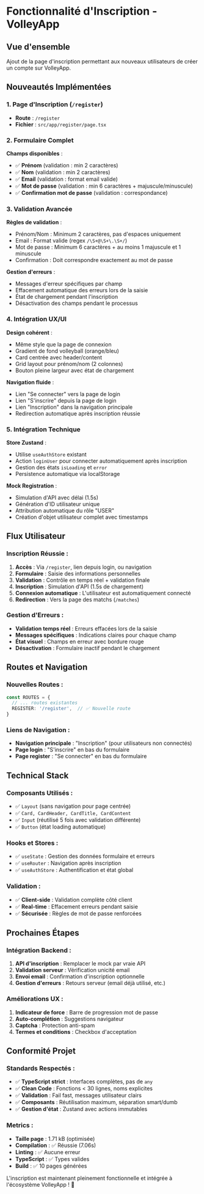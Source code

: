 # Fonctionnalité d'Inscription - VolleyApp

## Vue d'ensemble
Ajout de la page d'inscription permettant aux nouveaux utilisateurs de créer un compte sur VolleyApp.

## Nouveautés Implémentées

### 1. Page d'Inscription (`/register`)
- **Route** : `/register`
- **Fichier** : `src/app/register/page.tsx`

### 2. Formulaire Complet
**Champs disponibles** :
- ✅ **Prénom** (validation : min 2 caractères)
- ✅ **Nom** (validation : min 2 caractères)
- ✅ **Email** (validation : format email valide)
- ✅ **Mot de passe** (validation : min 6 caractères + majuscule/minuscule)
- ✅ **Confirmation mot de passe** (validation : correspondance)

### 3. Validation Avancée
**Règles de validation** :
- Prénom/Nom : Minimum 2 caractères, pas d'espaces uniquement
- Email : Format valide (regex `/\S+@\S+\.\S+/`)
- Mot de passe : Minimum 6 caractères + au moins 1 majuscule et 1 minuscule
- Confirmation : Doit correspondre exactement au mot de passe

**Gestion d'erreurs** :
- Messages d'erreur spécifiques par champ
- Effacement automatique des erreurs lors de la saisie
- État de chargement pendant l'inscription
- Désactivation des champs pendant le processus

### 4. Intégration UX/UI

**Design cohérent** :
- Même style que la page de connexion
- Gradient de fond volleyball (orange/bleu)
- Card centrée avec header/content
- Grid layout pour prénom/nom (2 colonnes)
- Bouton pleine largeur avec état de chargement

**Navigation fluide** :
- Lien "Se connecter" vers la page de login
- Lien "S'inscrire" depuis la page de login
- Lien "Inscription" dans la navigation principale
- Redirection automatique après inscription réussie

### 5. Intégration Technique

**Store Zustand** :
- Utilise `useAuthStore` existant
- Action `loginUser` pour connecter automatiquement après inscription
- Gestion des états `isLoading` et `error`
- Persistence automatique via localStorage

**Mock Registration** :
- Simulation d'API avec délai (1.5s)
- Génération d'ID utilisateur unique
- Attribution automatique du rôle "USER"
- Création d'objet utilisateur complet avec timestamps

## Flux Utilisateur

### Inscription Réussie :
1. **Accès** : Via `/register`, lien depuis login, ou navigation
2. **Formulaire** : Saisie des informations personnelles
3. **Validation** : Contrôle en temps réel + validation finale
4. **Inscription** : Simulation d'API (1.5s de chargement)
5. **Connexion automatique** : L'utilisateur est automatiquement connecté
6. **Redirection** : Vers la page des matchs (`/matches`)

### Gestion d'Erreurs :
- **Validation temps réel** : Erreurs effacées lors de la saisie
- **Messages spécifiques** : Indications claires pour chaque champ
- **État visuel** : Champs en erreur avec bordure rouge
- **Désactivation** : Formulaire inactif pendant le chargement

## Routes et Navigation

### Nouvelles Routes :
```typescript
const ROUTES = {
  // ... routes existantes
  REGISTER: '/register',  // ✅ Nouvelle route
}
```

### Liens de Navigation :
- **Navigation principale** : "Inscription" (pour utilisateurs non connectés)
- **Page login** : "S'inscrire" en bas du formulaire
- **Page register** : "Se connecter" en bas du formulaire

## Technical Stack

### Composants Utilisés :
- ✅ `Layout` (sans navigation pour page centrée)
- ✅ `Card, CardHeader, CardTitle, CardContent`
- ✅ `Input` (réutilisé 5 fois avec validation différente)
- ✅ `Button` (état loading automatique)

### Hooks et Stores :
- ✅ `useState` : Gestion des données formulaire et erreurs
- ✅ `useRouter` : Navigation après inscription
- ✅ `useAuthStore` : Authentification et état global

### Validation :
- ✅ **Client-side** : Validation complète côté client
- ✅ **Real-time** : Effacement erreurs pendant saisie
- ✅ **Sécurisée** : Règles de mot de passe renforcées

## Prochaines Étapes

### Intégration Backend :
1. **API d'inscription** : Remplacer le mock par vraie API
2. **Validation serveur** : Vérification unicité email
3. **Envoi email** : Confirmation d'inscription optionnelle
4. **Gestion d'erreurs** : Retours serveur (email déjà utilisé, etc.)

### Améliorations UX :
1. **Indicateur de force** : Barre de progression mot de passe
2. **Auto-complétion** : Suggestions navigateur
3. **Captcha** : Protection anti-spam
4. **Termes et conditions** : Checkbox d'acceptation

## Conformité Projet

### Standards Respectés :
- ✅ **TypeScript strict** : Interfaces complètes, pas de `any`
- ✅ **Clean Code** : Fonctions < 30 lignes, noms explicites
- ✅ **Validation** : Fail fast, messages utilisateur clairs
- ✅ **Composants** : Réutilisation maximum, séparation smart/dumb
- ✅ **Gestion d'état** : Zustand avec actions immutables

### Metrics :
- **Taille page** : 1.71 kB (optimisée)
- **Compilation** : ✅ Réussie (7.06s)
- **Linting** : ✅ Aucune erreur
- **TypeScript** : ✅ Types valides
- **Build** : ✅ 10 pages générées

L'inscription est maintenant pleinement fonctionnelle et intégrée à l'écosystème VolleyApp ! 🏐 